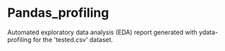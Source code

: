# Pandas_profiling
Automated exploratory data analysis (EDA) report generated with ydata-profiling for the 'tested.csv' dataset.
